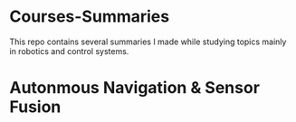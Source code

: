 # Courses-Summaries
This repo contains several summaries I made while studying topics mainly in robotics and control systems.

# Autonmous Navigation & Sensor Fusion 
